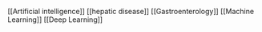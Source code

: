[[Artificial intelligence]]
[[hepatic disease]]
[[Gastroenterology]]
[[Machine Learning]]
[[Deep Learning]]
